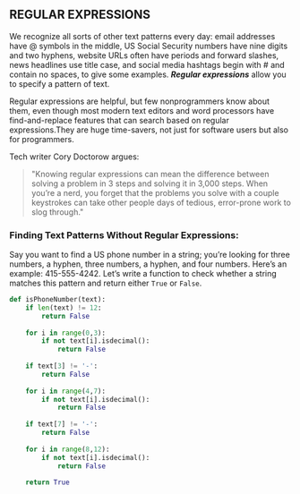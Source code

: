## REGULAR EXPRESSIONS
We recognize all sorts of other text patterns every day: email addresses have @ symbols in the middle, US Social Security numbers have nine digits and two hyphens, website URLs often have periods and forward slashes, news headlines use title case, and social media hashtags begin with # and contain no spaces, to give some examples. ***Regular expressions*** allow you to specify a pattern of text.  

Regular expressions are helpful, but few nonprogrammers know about them, even though most modern text editors and word processors have find-and-replace features that can search based on regular expressions.They are huge time-savers, not just for software users but also for programmers.

Tech writer Cory Doctorow argues:  
> "Knowing regular expressions can mean the difference between solving a problem in 3 steps and solving it in 3,000 steps. When you’re a nerd, you forget that the problems you solve with a couple keystrokes can take other people days of tedious, error-prone work to slog through."

### Finding Text Patterns Without Regular Expressions:
Say you want to find a US phone number in a string; you’re looking for three numbers, a hyphen, three numbers, a hyphen, and four numbers. Here’s an example: 415-555-4242.
Let’s write a function to check whether a string matches this pattern and return either `True` or `False`.
```python
def isPhoneNumber(text):
    if len(text) != 12:
        return False
    
    for i in range(0,3):
        if not text[i].isdecimal():
            return False
        
    if text[3] != '-':
        return False
    
    for i in range(4,7):
        if not text[i].isdecimal():
            return False
        
    if text[7] != '-':
        return False
    
    for i in range(8,12):
        if not text[i].isdecimal():
            return False
        
    return True
```
